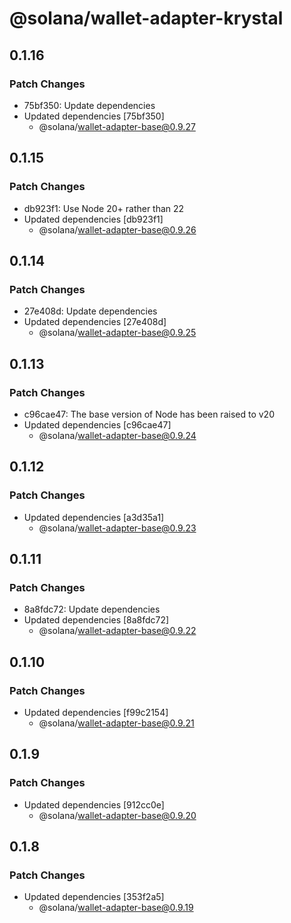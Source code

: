 # @solana/wallet-adapter-krystal

## 0.1.16

### Patch Changes

- 75bf350: Update dependencies
- Updated dependencies [75bf350]
    - @solana/wallet-adapter-base@0.9.27

## 0.1.15

### Patch Changes

- db923f1: Use Node 20+ rather than 22
- Updated dependencies [db923f1]
    - @solana/wallet-adapter-base@0.9.26

## 0.1.14

### Patch Changes

- 27e408d: Update dependencies
- Updated dependencies [27e408d]
    - @solana/wallet-adapter-base@0.9.25

## 0.1.13

### Patch Changes

- c96cae47: The base version of Node has been raised to v20
- Updated dependencies [c96cae47]
    - @solana/wallet-adapter-base@0.9.24

## 0.1.12

### Patch Changes

- Updated dependencies [a3d35a1]
    - @solana/wallet-adapter-base@0.9.23

## 0.1.11

### Patch Changes

- 8a8fdc72: Update dependencies
- Updated dependencies [8a8fdc72]
    - @solana/wallet-adapter-base@0.9.22

## 0.1.10

### Patch Changes

- Updated dependencies [f99c2154]
    - @solana/wallet-adapter-base@0.9.21

## 0.1.9

### Patch Changes

- Updated dependencies [912cc0e]
    - @solana/wallet-adapter-base@0.9.20

## 0.1.8

### Patch Changes

- Updated dependencies [353f2a5]
    - @solana/wallet-adapter-base@0.9.19
